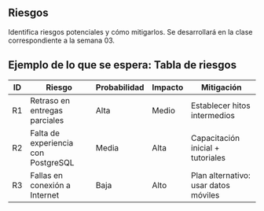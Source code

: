 ## Riesgos
Identifica riesgos potenciales y cómo mitigarlos. Se desarrollará en la clase correspondiente a la semana 03.

## Ejemplo de lo que se espera: Tabla de riesgos
| ID | Riesgo | Probabilidad | Impacto | Mitigación |
|----|--------|--------------|---------|------------|
| R1 | Retraso en entregas parciales | Alta | Medio | Establecer hitos intermedios |
| R2 | Falta de experiencia con PostgreSQL | Media | Alta | Capacitación inicial + tutoriales |
| R3 | Fallas en conexión a Internet | Baja | Alto | Plan alternativo: usar datos móviles |
